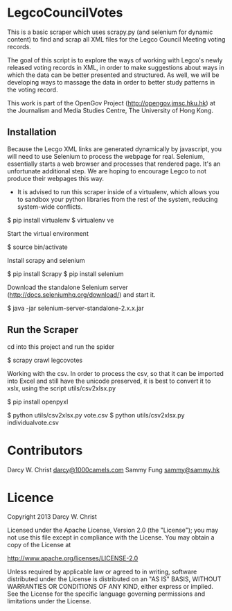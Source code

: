 LegcoCouncilVotes
=================

This is a basic scraper which uses scrapy.py (and selenium for dynamic content) to find and scrap all XML files for the Legco Council Meeting voting records.

The goal of this script is to explore the ways of working with Legco's newly released voting records in XML, in order to make suggestions about ways in which the data can be better presented and structured. As well, we will be developing ways to massage the data in order to better study patterns in the voting record.

This work is part of the OpenGov Project (http://opengov.jmsc.hku.hk) at the Journalism and Media Studies Centre, The University of Hong Kong.


<h2>Installation</h2>

Because the Lecgo XML links are generated dynamically by javascript, you will need to use Selenium to process the webpage for real. Selenium, essentially starts a web browser and processes that rendered page. It's an unfortunate additional step. We are hoping to encourage Legco to not produce their webpages this way.


* It is advised to run this scraper inside of a virtualenv, which allows you to sandbox your python libraries from the rest of the system, reducing system-wide conflicts.

$ pip install virtualenv
$ virtualenv ve


Start the virtual environment

$ source bin/activate


Install scrapy and selenium

$ pip install Scrapy
$ pip install selenium


Download the standalone Selenium server (http://docs.seleniumhq.org/download/) and start it.

$ java -jar selenium-server-standalone-2.x.x.jar


<h2>Run the Scraper</h2>

cd into this project and run the spider

$ scrapy crawl legcovotes


Working with the csv. In order to process the csv, so that it can be imported into Excel and still have the unicode preserved, it is best to convert it to xslx, using the script utils/csv2xlsx.py

$ pip install openpyxl

$ python utils/csv2xlsx.py vote.csv
$ python utils/csv2xlsx.py individualvote.csv


<h1>Contributors</h1>

Darcy W. Christ <darcy@1000camels.com>
Sammy Fung <sammy@sammy.hk>


<h1>Licence</h1>

Copyright 2013 Darcy W. Christ

Licensed under the Apache License, Version 2.0 (the "License"); you may not use this file except in compliance with the License. You may obtain a copy of the License at

http://www.apache.org/licenses/LICENSE-2.0

Unless required by applicable law or agreed to in writing, software distributed under the License is distributed on an "AS IS" BASIS, WITHOUT WARRANTIES OR CONDITIONS OF ANY KIND, either express or implied. See the License for the specific language governing permissions and limitations under the License.